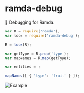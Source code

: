 # ramda-debug
:ram: Debugging for Ramda.

```javascript
var R = require('ramda');
var look = require('ramda-debug');

R = look(R);

var getType = R.prop('type');
var mapNames = R.map(getType);

var entities = ;

mapNames([ { 'type': 'fruit' } ]);
```

![Example](http://i.imgur.com/VCUq0Va.png)
